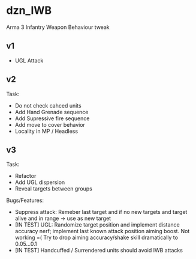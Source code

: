 # dzn_IWB
Arma 3 Infantry Weapon Behaviour tweak

## v1
- UGL Attack

## v2
Task:
  - Do not check cahced units
  - Add Hand Grenade sequence
  - Add Supressive fire sequence
  - Add move to cover behavior
  - Locality in MP / Headless

## v3
Task:
  - Refactor
  - Add UGL dispersion
  - Reveal targets between groups

Bugs/Features:
  - Suppress attack: Remeber last target and if no new targets and target alive and in range -> use as new target
  - [IN TEST] UGL: Randomize target position and implement distance accuracy nerf; implement last known attack position aiming boost. Not working =( Try to drop aiming accuracy/shake skill dramatically to 0.05...0.1
  - [IN TEST] Handcuffed / Surrendered units should avoid IWB attacks

